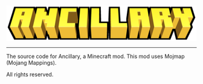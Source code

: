 <p style="text-align: center;"><img src="https://raw.githubusercontent.com/Jurtaa/Ancillary/1.16.x/src/main/resources/logo.png" alt="Ancillary Logo" width="702" height="94" /></p>
<hr />
The source code for Ancillary, a Minecraft mod. This mod uses Mojmap (Mojang Mappings).

All rights reserved.
